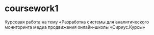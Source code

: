# coursework1
Курсовая работа на тему «Разработка системы для аналитического мониторинга медиа продвижения онлайн-школы «Сириус.Курсы»
